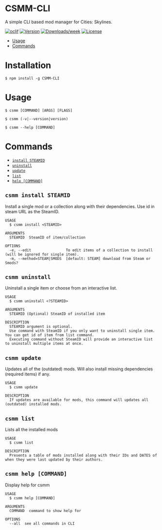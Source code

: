 CSMM-CLI
========

A simple CLI based mod manager for Cities: Skylines.

[![oclif](https://img.shields.io/badge/cli-oclif-brightgreen.svg)](https://oclif.io)
[![Version](https://img.shields.io/npm/v/CSMM-CLI.svg)](https://npmjs.org/package/CSMM-CLI)
[![Downloads/week](https://img.shields.io/npm/dw/CSMM-CLI.svg)](https://npmjs.org/package/CSMM-CLI)
[![License](https://img.shields.io/npm/l/CSMM-CLI.svg)](https://github.com/CSMM-CLI/CSMM-CLI/blob/master/package.json)

<!-- toc -->
* [Usage](#usage)
* [Commands](#commands)
<!-- tocstop -->
# Installation
<!-- installation -->
```
$ npm install -g CSMM-CLI
```

# Usage
<!-- usage -->
```sh-session
$ csmm [COMMAND] [ARGS] [FLAGS]

$ csmm (-v|--version|version)

$ csmm --help [COMMAND]
```
<!-- usagestop -->
# Commands
<!-- commands -->
* [`install STEAMID`](#csmm-install-steamid)
* [`uninstall`](#csmm-uninstall)
* [`update`](#csmm-update)
* [`list`](#csmm-list)
* [`help [COMMAND]`](#csmm-help-command)


## `csmm install STEAMID`

Install a single mod or a collection along with their dependencies. Use id in steam URL as the SteamID.
```
USAGE
  $ csmm install <STEAMID>

ARGUMENTS
  STEAMID  SteamID of item/collection

OPTIONS
  -e, --edit                To edit items of a collection to install (will be ignored for single item).
  -m, --method=STEAM|SMODS  [default: STEAM] download from Steam or Smods?
```


## `csmm uninstall`

Uninstall a single item or choose from an interactive list.

```
USAGE
  $ csmm uninstall <?STEAMID>

ARGUMENTS
  STEAMID (Optional) SteamID of installed item

DESCRIPTION
  STEAMID argument is optional. 
  Use command with SteamID if you only want to uninstall single item. You can get id of item from list command.
  Executing command without SteamID will provide an interactive list to uninstall multiple items at once.
```

## `csmm update`

Updates all of the (outdated) mods. Will also install missing dependencies (required items) if any.

```
USAGE
  $ csmm update

DESCRIPTION
  If updates are available for mods, this command will updates all (outdated) installed mods.
```

## `csmm list`

Lists all the installed mods

```
USAGE
  $ csmm list

DESCRIPTION
  Presents a table of mods installed along with their IDs and DATES of when they were last updated by their authors.
```

## `csmm help [COMMAND]`

Display help for csmm

```
USAGE
  $ csmm help [COMMAND]

ARGUMENTS
  COMMAND  command to show help for

OPTIONS
  --all  see all commands in CLI
```

<!-- commandsstop -->

